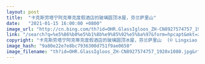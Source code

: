 ```yaml
---
layout: post
title:  "卡克斯劳塔宁阿克蒂克度假酒店的玻璃圆顶冰屋，芬兰萨里山"
date:   "2021-01-15 16:00:00 +0800"
image_url: "http://cn.bing.com/th?id=OHR.GlassIgloos_ZH-CN8927574757_1920x1080.jpg&rf=LaDigue_1920x1080.jpg&pid=hp"
link: "/search?q=%e5%86%b0%e5%b1%8b%e9%85%92%e5%ba%97&form=hpcapt&mkt=zh-cn"
copyright: "卡克斯劳塔宁阿克蒂克度假酒店的玻璃圆顶冰屋，芬兰萨里山  (© Lingxiao Xie/Getty Images)"
image_hash: "9a80e22e7e8bc7936300d751f9ae0650"
image_filename: "th?id=OHR.GlassIgloos_ZH-CN8927574757_1920x1080.jpg&rf=LaDigue_1920x1080.jpg&pid=hp"
---
```

